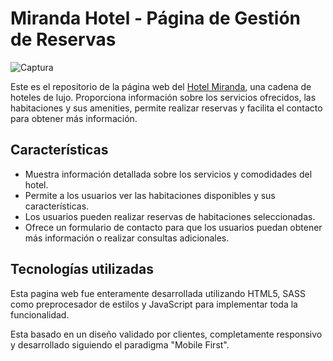 # Miranda Hotel - Página de Gestión de Reservas

![Captura](https://imgur.com/EXmU5gr.png)

Este es el repositorio de la página web del [Hotel Miranda](https://agustincarignano.github.io/mirandaHotel), una cadena de hoteles de lujo. Proporciona información sobre los servicios ofrecidos, las habitaciones y sus amenities, permite realizar reservas y facilita el contacto para obtener más información.

## Características

- Muestra información detallada sobre los servicios y comodidades del hotel.
- Permite a los usuarios ver las habitaciones disponibles y sus características.
- Los usuarios pueden realizar reservas de habitaciones seleccionadas.
- Ofrece un formulario de contacto para que los usuarios puedan obtener más información o realizar consultas adicionales.

## Tecnologías utilizadas

Esta pagina web fue enteramente desarrollada utilizando HTML5, SASS como preprocesador de estilos y JavaScript para implementar toda la funcionalidad.

Esta basado en un diseño validado por clientes, completamente responsivo y desarrollado siguiendo el paradigma "Mobile First".
